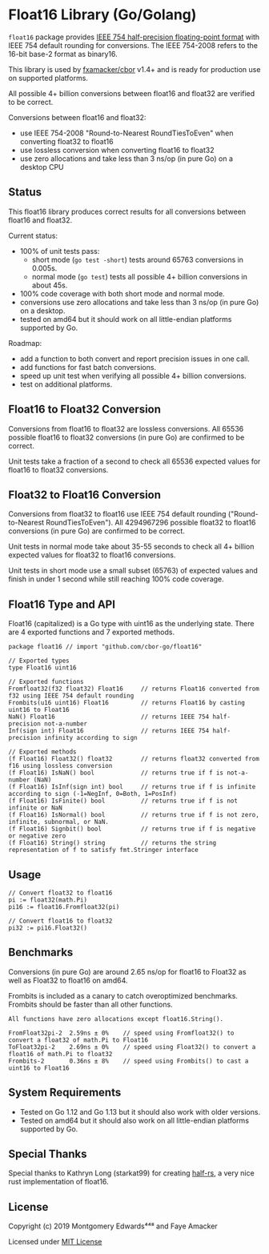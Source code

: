# Float16 Library (Go/Golang)
`float16` package provides [IEEE 754 half-precision floating-point format](https://en.wikipedia.org/wiki/Half-precision_floating-point_format) with IEEE 754 default rounding for conversions.  The IEEE 754-2008 refers to the 16-bit base-2 format as binary16.

This library is used by [fxamacker/cbor](https://github.com/fxamacker/cbor) v1.4+ and is ready for production use on supported platforms.

All possible 4+ billion conversions between float16 and float32 are verified to be correct.

Conversions between float16 and float32:

* use IEEE 754-2008 "Round-to-Nearest RoundTiesToEven" when converting float32 to float16
* use lossless conversion when converting float16 to float32
* use zero allocations and take less than 3 ns/op (in pure Go) on a desktop CPU

## Status
This float16 library produces correct results for all conversions between float16 and float32.

Current status:

* 100% of unit tests pass:
  * short mode (`go test -short`) tests around 65763 conversions in 0.005s.  
  * normal mode (`go test`) tests all possible 4+ billion conversions in about 45s.  
* 100% code coverage with both short mode and normal mode.  
* conversions use zero allocations and take less than 3 ns/op (in pure Go) on a desktop.
* tested on amd64 but it should work on all little-endian platforms supported by Go.
 
Roadmap: 
* add a function to both convert and report precision issues in one call.
* add functions for fast batch conversions.
* speed up unit test when verifying all possible 4+ billion conversions.
* test on additional platforms.
 
## Float16 to Float32 Conversion
Conversions from float16 to float32 are lossless conversions.  All 65536 possible float16 to float32 conversions (in pure Go) are confirmed to be correct.  

Unit tests take a fraction of a second to check all 65536 expected values for float16 to float32 conversions.

## Float32 to Float16 Conversion
Conversions from float32 to float16 use IEEE 754 default rounding ("Round-to-Nearest RoundTiesToEven").  All 4294967296 possible float32 to float16 conversions (in pure Go) are confirmed to be correct.  

Unit tests in normal mode take about 35-55 seconds to check all 4+ billion expected values for float32 to float16 conversions.  

Unit tests in short mode use a small subset (65763) of expected values and finish in under 1 second while still reaching 100% code coverage.

## Float16 Type and API
Float16 (capitalized) is a Go type with uint16 as the underlying state.  There are 4 exported functions and 7 exported  methods.
```
package float16 // import "github.com/cbor-go/float16"

// Exported types
type Float16 uint16

// Exported functions
Fromfloat32(f32 float32) Float16     // returns Float16 converted from f32 using IEEE 754 default rounding
Frombits(u16 uint16) Float16         // returns Float16 by casting uint16 to Float16
NaN() Float16                        // returns IEEE 754 half-precision not-a-number
Inf(sign int) Float16                // returns IEEE 754 half-precision infinity according to sign

// Exported methods
(f Float16) Float32() float32        // returns float32 converted from f16 using lossless conversion
(f Float16) IsNaN() bool             // returns true if f is not-a-number (NaN)
(f Float16) IsInf(sign int) bool     // returns true if f is infinite according to sign (-1=NegInf, 0=Both, 1=PosInf)
(f Float16) IsFinite() bool          // returns true if f is not infinite or NaN
(f Float16) IsNormal() bool          // returns true if f is not zero, infinite, subnormal, or NaN.
(f Float16) Signbit() bool           // returns true if f is negative or negative zero
(f Float16) String() string          // returns the string representation of f to satisfy fmt.Stringer interface
```

## Usage
```
// Convert float32 to float16
pi := float32(math.Pi)
pi16 := float16.Fromfloat32(pi)

// Convert float16 to float32
pi32 := pi16.Float32()
```

## Benchmarks
Conversions (in pure Go) are around 2.65 ns/op for float16 to Float32 as well as Float32 to float16 on amd64.

Frombits is included as a canary to catch overoptimized benchmarks. Frombits should be faster than all other functions.
```
All functions have zero allocations except float16.String().

FromFloat32pi-2  2.59ns ± 0%    // speed using Fromfloat32() to convert a float32 of math.Pi to Float16
ToFloat32pi-2    2.69ns ± 0%    // speed using Float32() to convert a float16 of math.Pi to float32
Frombits-2       0.36ns ± 8%    // speed using Frombits() to cast a uint16 to Float16
```

## System Requirements
* Tested on Go 1.12 and Go 1.13 but it should also work with older versions.
* Tested on amd64 but it should also work on all little-endian platforms supported by Go.

## Special Thanks
Special thanks to Kathryn Long (starkat99) for creating [half-rs](https://github.com/starkat99/half-rs), a very nice rust implementation of float16.

## License
Copyright (c) 2019 Montgomery Edwards⁴⁴⁸ and Faye Amacker

Licensed under [MIT License](LICENSE)
